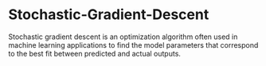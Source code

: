 # Stochastic-Gradient-Descent
Stochastic gradient descent is an optimization algorithm often used in machine learning applications to find the model parameters that correspond to the best fit between predicted and actual outputs.
